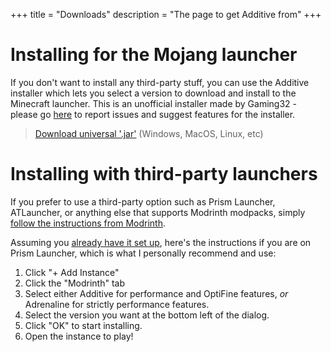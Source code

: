 +++
title = "Downloads"
description = "The page to get Additive from"
+++

# Installing for the Mojang launcher

If you don't want to install any third-party stuff, you can use the Additive installer which lets you select a version to download and install to the Minecraft launcher. This is an unofficial installer made by Gaming32 - please go [here](https://github.com/Gaming32/additive-installer/issues) to report issues and suggest features for the installer.

> [Download universal '.jar'](https://github.com/Gaming32/additive-installer/releases/latest) (Windows, MacOS, Linux, etc)

# Installing with third-party launchers

If you prefer to use a third-party option such as Prism Launcher, ATLauncher, or anything else that supports Modrinth modpacks, simply [follow the instructions from Modrinth](https://docs.modrinth.com/docs/modpacks/playing_modpacks/).

Assuming you [already have it set up](https://prismlauncher.org/wiki/getting-started/installing-prismlauncher), here's the instructions if you are on Prism Launcher, which is what I personally recommend and use:

1. Click "+ Add Instance"
2. Click the "Modrinth" tab
3. Select either Additive for performance and OptiFine features, *or* Adrenaline for strictly performance features.
4. Select the version you want at the bottom left of the dialog.
5. Click "OK" to start installing.
6. Open the instance to play!
